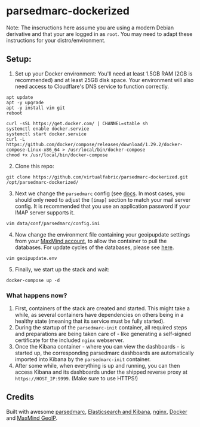 # parsedmarc-dockerized

Note: The inscructions here assume you are using a modern Debian derivative and that your are logged in as `root`. You may need to adapt these instructions for your distro/environment.


## Setup:

1. Set up your Docker environment:
You'll need at least 1.5GB RAM (2GB is recommended) and at least 25GB disk space. Your environment will also need access to Cloudflare's DNS service to function correctly.
```
apt update
apt -y upgrade
apt -y install vim git
reboot
```

```
curl -sSL https://get.docker.com/ | CHANNEL=stable sh
systemctl enable docker.service
systemctl start docker.service
curl -L https://github.com/docker/compose/releases/download/1.29.2/docker-compose-Linux-x86_64 > /usr/local/bin/docker-compose
chmod +x /usr/local/bin/docker-compose
```


2. Clone this repo:
```
git clone https://github.com/virtualfabric/parsedmarc-dockerized.git /opt/parsedmarc-dockerized/
```


3. Next we change the `parsedmarc` config (see [docs](https://domainaware.github.io/parsedmarc/#configuration-file). In most cases, you should only need to adjust the `[imap]` section to match your mail server config. It is recommended that you use an application password if your IMAP server supports it.
```
vim data/conf/parsedmarc/config.ini
```


4. Now change the environment file containing your geoipupdate settings from your [MaxMind account](https://www.maxmind.com/en/account/), to allow the container to pull the databases. For update cycles of the databases, please see [here](https://support.maxmind.com/geoip-faq/geoip2-and-geoip-legacy-database-updates/how-often-are-the-geoip2-and-geoip-legacy-databases-updated/).
```
vim geoipupdate.env
```


5. Finally, we start up the stack and wait:
```
docker-compose up -d
```


### What happens now?

1. First, containers of the stack are created and started. This might take a while, as several containers have dependencies on others being in a healthy state (meaning that its service must be fully started).
2. During the startup of the `parsedmarc-init` container, all required steps and preparations are being taken care of - like generating a self-signed certificate for the included `nginx` webserver.
3. Once the Kibana container - where you can view the dashboards - is started up, the corresponding parsedmarc dashboards are automatically imported into Kibana by the `parsedmarc-init` container.
4. After some while, when everything is up and running, you can then access Kibana and its dashboards under the shipped reverse proxy at `https://HOST_IP:9999`. (Make sure to use HTTPS!)


## Credits

Built with awesome [parsedmarc](https://github.com/domainaware/checkdmarc), [Elasticsearch and Kibana](https://www.elastic.co/), [nginx](https://nginx.org), [Docker](https://docker.com) and [MaxMind GeoIP](https://dev.maxmind.com/geoip/geoip2/geolite2/).